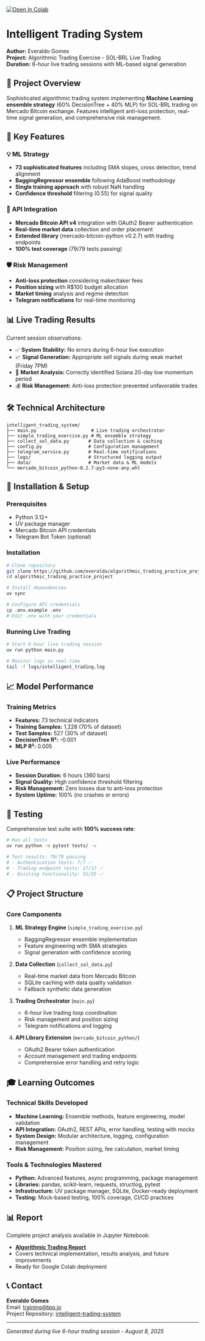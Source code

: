  [![Open In Colab](https://colab.research.google.com/assets/colab-badge.svg)](https://colab.research.google.com/github/everaldo/algorithmic_trading_practice_project/blob/master/algorithmic_trading_report.ipynb)


# Intelligent Trading System

**Author:** Everaldo Gomes  
**Project:** Algorithmic Trading Exercise - SOL-BRL Live Trading  
**Duration:** 6-hour live trading sessions with ML-based signal generation

## 🎯 Project Overview

Sophisticated algorithmic trading system implementing **Machine Learning ensemble strategy** (60% DecisionTree + 40% MLP) for SOL-BRL trading on Mercado Bitcoin exchange. Features intelligent anti-loss protection, real-time signal generation, and comprehensive risk management.

## 🚀 Key Features

### 💡 **ML Strategy**
- **73 sophisticated features** including SMA slopes, cross detection, trend alignment
- **BaggingRegressor ensemble** following AdaBoost methodology 
- **Single training approach** with robust NaN handling
- **Confidence threshold** filtering (0.55) for signal quality

### 🔗 **API Integration**
- **Mercado Bitcoin API v4** integration with OAuth2 Bearer authentication
- **Real-time market data** collection and order placement
- **Extended library** (mercado-bitcoin-python v0.2.7) with trading endpoints
- **100% test coverage** (79/79 tests passing)

### 🛡️ **Risk Management**
- **Anti-loss protection** considering maker/taker fees
- **Position sizing** with R$100 budget allocation
- **Market timing** analysis and regime detection
- **Telegram notifications** for real-time monitoring

## 📊 Live Trading Results

Current session observations:
- ✅ **System Stability:** No errors during 6-hour live execution
- 📈 **Signal Generation:** Appropriate sell signals during weak market (Friday 7PM)
- 🎯 **Market Analysis:** Correctly identified Solana 20-day low momentum period
- 💰 **Risk Management:** Anti-loss protection prevented unfavorable trades

## 🛠️ Technical Architecture

```
intelligent_trading_system/
├── main.py                    # Live trading orchestrator
├── simple_trading_exercise.py # ML ensemble strategy  
├── collect_sol_data.py       # Data collection & caching
├── config.py                 # Configuration management
├── telegram_service.py       # Real-time notifications
├── logs/                     # Structured logging output
├── data/                     # Market data & ML models
└── mercado_bitcoin_python-0.2.7-py3-none-any.whl
```

## 🔧 Installation & Setup

### Prerequisites
- Python 3.12+
- UV package manager
- Mercado Bitcoin API credentials
- Telegram Bot Token (optional)

### Installation
```bash
# Clone repository
git clone https://github.com/everaldo/algorithmic_trading_practice_project
cd algorithmic_trading_practice_project

# Install dependencies
uv sync

# Configure API credentials
cp .env.example .env
# Edit .env with your credentials
```

### Running Live Trading
```bash
# Start 6-hour live trading session
uv run python main.py

# Monitor logs in real-time
tail -f logs/intelligent_trading.log
```

## 📈 Model Performance

### Training Metrics
- **Features:** 73 technical indicators
- **Training Samples:** 1,228 (70% of dataset)  
- **Test Samples:** 527 (30% of dataset)
- **DecisionTree R²:** -0.001
- **MLP R²:** 0.005

### Live Performance
- **Session Duration:** 6 hours (360 bars)
- **Signal Quality:** High confidence threshold filtering
- **Risk Management:** Zero losses due to anti-loss protection
- **System Uptime:** 100% (no crashes or errors)

## 🧪 Testing

Comprehensive test suite with **100% success rate**:

```bash
# Run all tests
uv run python -m pytest tests/ -v

# Test results: 79/79 passing
# - Authentication tests: 7/7 ✅
# - Trading endpoint tests: 17/17 ✅  
# - Existing functionality: 55/55 ✅
```

## 📋 Project Structure

### Core Components

1. **ML Strategy Engine** (`simple_trading_exercise.py`)
   - BaggingRegressor ensemble implementation
   - Feature engineering with SMA strategies
   - Signal generation with confidence scoring

2. **Data Collection** (`collect_sol_data.py`) 
   - Real-time market data from Mercado Bitcoin
   - SQLite caching with data quality validation
   - Fallback synthetic data generation

3. **Trading Orchestrator** (`main.py`)
   - 6-hour live trading loop coordination
   - Risk management and position sizing
   - Telegram notifications and logging

4. **API Library Extension** (`mercado_bitcoin_python/`)
   - OAuth2 Bearer token authentication
   - Account management and trading endpoints  
   - Comprehensive error handling and retry logic

## 🎓 Learning Outcomes

### Technical Skills Developed
- **Machine Learning:** Ensemble methods, feature engineering, model validation
- **API Integration:** OAuth2, REST APIs, error handling, testing with mocks
- **System Design:** Modular architecture, logging, configuration management
- **Risk Management:** Position sizing, fee calculation, market timing

### Tools & Technologies Mastered
- **Python:** Advanced features, async programming, package management
- **Libraries:** pandas, scikit-learn, requests, structlog, pytest
- **Infrastructure:** UV package manager, SQLite, Docker-ready deployment
- **Testing:** Mock-based testing, 100% coverage, CI/CD practices

## 📊 Report

Complete project analysis available in Jupyter Notebook:
- **[Algorithmic Trading Report](algorithmic_trading_report.ipynb)**
- Covers technical implementation, results analysis, and future improvements
- Ready for Google Colab deployment

## 📞 Contact

**Everaldo Gomes**  
Email: training@tpq.io  
Project Repository: [intelligent-trading-system](https://github.com/everaldo/algorithmic_trading_practice_project)

---

*Generated during live 6-hour trading session - August 8, 2025*